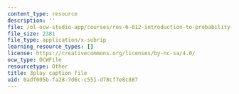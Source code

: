 ```yaml
---
content_type: resource
description: ''
file: /ol-ocw-studio-app/courses/res-6-012-introduction-to-probability-spring-2018/0adf605bfa287d6cc551d78cf7e8c887_7wqaa4uqwao.srt
file_size: 2381
file_type: application/x-subrip
learning_resource_types: []
license: https://creativecommons.org/licenses/by-nc-sa/4.0/
ocw_type: OCWFile
resourcetype: Other
title: 3play caption file
uid: 0adf605b-fa28-7d6c-c551-d78cf7e8c887
---
```

